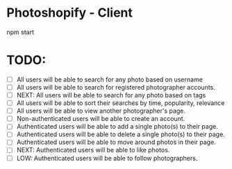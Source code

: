 # Photoshopify - Client

npm start

# TODO:

- [ ] All users will be able to search for any photo based on username
- [ ] All users will be able to search for registered photographer accounts.
- [ ] NEXT: All users will be able to search for any photo based on tags
- [ ] All users will be able to sort their searches by time, popularity, relevance
- [ ] All users will be able to view another photographer's page.
- [ ] Non-authenticated users will be able to create an account.
- [ ] Authenticated users will be able to add a single photo(s) to their page.
- [ ] Authenticated users will be able to delete a single photo(s) to their page.
- [ ] Authenticated users will be able to move around photos in their page.
- [ ] NEXT: Authenticated users will be able to like photos.
- [ ] LOW: Authenticated users will be able to follow photographers.
